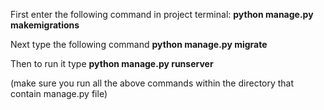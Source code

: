 First enter the following command in project terminal:
**python manage.py makemigrations**

Next type the following command
**python manage.py migrate**

Then to run it type
**python manage.py runserver**

(make sure you run all the above commands within the directory that contain manage.py file)